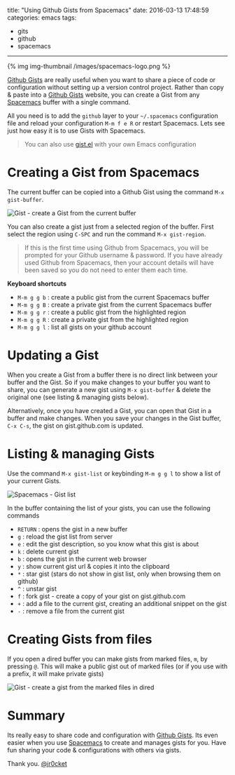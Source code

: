title: "Using Github Gists from Spacemacs"
date: 2016-03-13 17:48:59
categories: emacs
tags: 
- gits
- github
- spacemacs
---

{% img img-thumbnail /images/spacemacs-logo.png %}

[Github Gists](https://gist.github.com/) are really useful when you want to share a piece of code or configuration without setting up a version control project.  Rather than copy & paste into a [Github Gists](https://gist.github.com/) website, you can create a Gist from any [Spacemacs](https://github.com/syl20bnr/spacemacs) buffer with a single command.

All you need is to add the `github` layer to your `~/.spacemacs` configuration file and reload your configuration `M-m f e R` or restart Spacemacs.  Lets see just how easy it is to use Gists with Spacemacs. 

> You can also use [gist.el](https://github.com/defunkt/gist.el) with your own Emacs configuration

<!-- more -->

# Creating a Gist from Spacemacs 

The current buffer can be copied into a Github Gist using the command `M-x gist-buffer`.

![Gist - create a Gist from the current buffer](/images/spacemacs-gist-create-from-buffer.png)

You can also create a gist just from a selected region of the buffer.  First select the region using `C-SPC` and run the command `M-x gist-region`.

> If this is the first time using Github from Spacemacs, you will be prompted for your Github username & password.  If you have already used Github from Spacemacs, then your account details will have been saved so you do not need to enter them each time.

**Keyboard shortcuts**
- `M-m g g b` : create a public gist from the current Spacemacs buffer
- `M-m g g B` : create a private gist from the current Spacemacs buffer
- `M-m g g r` : create a public gist from the highlighted region
- `M-m g g R` : create a private gist from the highlighted region
- `M-m g g l` : list all gists on your github account

# Updating a Gist 

When you create a Gist from a buffer there is no direct link between your buffer and the Gist.  So if you make changes to your buffer you want to share, you can generate a new gist using `M-x gist-buffer` & delete the original one (see listing & managing gists below).

Alternatively, once you have created a Gist, you can open that Gist in a buffer and make changes.  When you save your changes in the Gist buffer, `C-x C-s`, the gist on gist.github.com is updated.


# Listing & managing Gists 

Use the command `M-x gist-list` or keybinding `M-m g g l` to show a list of your current Gists.

![Spacemacs - Gist list](/images/spacemacs-gist-list.png)

In the buffer containing the list of your gists, you can use the following commands

* `RETURN` : opens the gist in a new buffer
* `g` : reload the gist list from server
* `e` : edit the gist description, so you know what this gist is about
* `k` : delete current gist
* `b` : opens the gist in the current web browser 
* `y` : show current gist url & copies it into the clipboard
* `*` : star gist (stars do not show in gist list, only when browsing them on github)
* `^` : unstar gist
* `f` : fork gist - create a copy of your gist on gist.github.com
* `+` : add a file to the current gist, creating an additional snippet on the gist
* `-` : remove a file from the current gist 

# Creating Gists from files

If you open a dired buffer you can make gists from marked files, `m`, by pressing `@`.  This will make a public gist out of marked files (or if you use with a prefix, it will make private gists)

![Gist - create a gist from the marked files in dired](/images/spacemacs-gist-dired-gist-from-file.png)

# Summary 
Its really easy to share code and configuration with [Github Gists](https://gist.github.com/).  Its even easier when you use [Spacemacs]([Spacemacs](https://github.com/syl20bnr/spacemacs)) to create and manages gists for you.  Have fun sharing your code & configurations with others via gists.

Thank you.
[@jr0cket](https://twitter.com/jr0cket)
